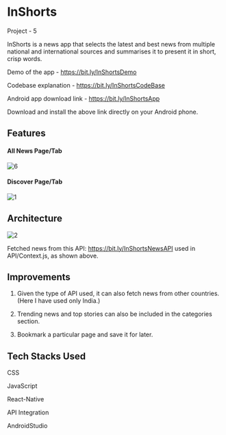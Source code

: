 # InShorts

Project - 5

InShorts is a news app that selects the latest and best news from multiple national and international sources and summarises it to present it in short, crisp words.

Demo of the app - https://bit.ly/InShortsDemo

Codebase explanation - https://bit.ly/InShortsCodeBase

Android app download link - https://bit.ly/InShortsApp

Download and install the above link directly on your Android phone.

## Features

#### All News Page/Tab

![6](https://user-images.githubusercontent.com/69580700/200688824-dfab4f2e-a340-4267-8720-9edd73ef63c7.png)

#### Discover Page/Tab

![1](https://user-images.githubusercontent.com/69580700/200692107-be7228d6-cb48-40d3-9f5c-93360765c603.png)

## Architecture

![2](https://user-images.githubusercontent.com/69580700/200693731-cc7cbc44-634f-44e5-aa16-bd2240bdd09e.png)

Fetched news from this API: https://bit.ly/InShortsNewsAPI used in API/Context.js, as shown above.

## Improvements

1. Given the type of API used, it can also fetch news from other countries. (Here I have used only India.)

2. Trending news and top stories can also be included in the categories section.

3. Bookmark a particular page and save it for later.

## Tech Stacks Used

CSS

JavaScript

React-Native

API Integration

AndroidStudio
